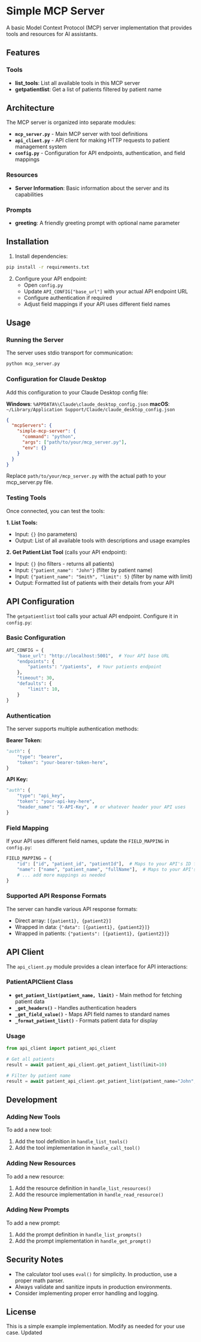 # Simple MCP Server

A basic Model Context Protocol (MCP) server implementation that provides tools and resources for AI assistants.

## Features

### Tools
- **list_tools**: List all available tools in this MCP server
- **getpatientlist**: Get a list of patients filtered by patient name

## Architecture

The MCP server is organized into separate modules:

- **`mcp_server.py`** - Main MCP server with tool definitions
- **`api_client.py`** - API client for making HTTP requests to patient management system
- **`config.py`** - Configuration for API endpoints, authentication, and field mappings

### Resources
- **Server Information**: Basic information about the server and its capabilities

### Prompts
- **greeting**: A friendly greeting prompt with optional name parameter

## Installation

1. Install dependencies:
```bash
pip install -r requirements.txt
```

2. Configure your API endpoint:
   - Open `config.py`
   - Update `API_CONFIG["base_url"]` with your actual API endpoint URL
   - Configure authentication if required
   - Adjust field mappings if your API uses different field names

## Usage

### Running the Server

The server uses stdio transport for communication:

```bash
python mcp_server.py
```

### Configuration for Claude Desktop

Add this configuration to your Claude Desktop config file:

**Windows**: `%APPDATA%\Claude\claude_desktop_config.json`
**macOS**: `~/Library/Application Support/Claude/claude_desktop_config.json`

```json
{
  "mcpServers": {
    "simple-mcp-server": {
      "command": "python",
      "args": ["path/to/your/mcp_server.py"],
      "env": {}
    }
  }
}
```

Replace `path/to/your/mcp_server.py` with the actual path to your mcp_server.py file.

### Testing Tools

Once connected, you can test the tools:

**1. List Tools:**
- Input: `{}` (no parameters)
- Output: List of all available tools with descriptions and usage examples

**2. Get Patient List Tool** (calls your API endpoint):
- Input: `{}` (no filters - returns all patients)
- Input: `{"patient_name": "John"}` (filter by patient name)
- Input: `{"patient_name": "Smith", "limit": 5}` (filter by name with limit)
- Output: Formatted list of patients with their details from your API

## API Configuration

The `getpatientlist` tool calls your actual API endpoint. Configure it in `config.py`:

### Basic Configuration
```python
API_CONFIG = {
    "base_url": "http://localhost:5001",  # Your API base URL
    "endpoints": {
        "patients": "/patients",  # Your patients endpoint
    },
    "timeout": 30,
    "defaults": {
        "limit": 10,
    }
}
```

### Authentication
The server supports multiple authentication methods:

**Bearer Token:**
```python
"auth": {
    "type": "bearer",
    "token": "your-bearer-token-here",
}
```

**API Key:**
```python
"auth": {
    "type": "api_key",
    "token": "your-api-key-here",
    "header_name": "X-API-Key",  # or whatever header your API uses
}
```

### Field Mapping
If your API uses different field names, update the `FIELD_MAPPING` in `config.py`:

```python
FIELD_MAPPING = {
    "id": ["id", "patient_id", "patientId"],  # Maps to your API's ID field
    "name": ["name", "patient_name", "fullName"],  # Maps to your API's name field
    # ... add more mappings as needed
}
```

### Supported API Response Formats
The server can handle various API response formats:
- Direct array: `[{patient1}, {patient2}]`
- Wrapped in data: `{"data": [{patient1}, {patient2}]}`
- Wrapped in patients: `{"patients": [{patient1}, {patient2}]}`

## API Client

The `api_client.py` module provides a clean interface for API interactions:

### PatientAPIClient Class
- **`get_patient_list(patient_name, limit)`** - Main method for fetching patient data
- **`_get_headers()`** - Handles authentication headers
- **`_get_field_value()`** - Maps API field names to standard names
- **`_format_patient_list()`** - Formats patient data for display

### Usage
```python
from api_client import patient_api_client

# Get all patients
result = await patient_api_client.get_patient_list(limit=10)

# Filter by patient name
result = await patient_api_client.get_patient_list(patient_name="John", limit=5)
```

## Development

### Adding New Tools

To add a new tool:

1. Add the tool definition in `handle_list_tools()`
2. Add the tool implementation in `handle_call_tool()`

### Adding New Resources

To add a new resource:

1. Add the resource definition in `handle_list_resources()`
2. Add the resource implementation in `handle_read_resource()`

### Adding New Prompts

To add a new prompt:

1. Add the prompt definition in `handle_list_prompts()`
2. Add the prompt implementation in `handle_get_prompt()`

## Security Notes

- The calculator tool uses `eval()` for simplicity. In production, use a proper math parser.
- Always validate and sanitize inputs in production environments.
- Consider implementing proper error handling and logging.

## License

This is a simple example implementation. Modify as needed for your use case.
U p d a t e d  
 